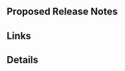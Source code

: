 <!--
Thank you for submitting a Pull Request.

This code is leveraged to monitor critical services. Please consider the following:
* Tests are required.
* Performance matters.
* Features that are specific to just your app are unlikely to make it in.

Please fill out the relevant sections as follows:
* Proposed Release Notes: Bulleted list of recommended release notes for the change(s).
* Links: Any relevant links for the change.
* Details: In-depth description of changes, other technical notes, etc.
-->

## Proposed Release Notes

## Links

## Details
